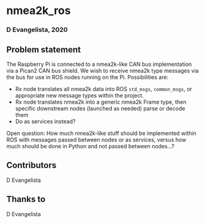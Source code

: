 # nmea2k_ros
### D Evangelista, 2020

## Problem statement
The Raspberry Pi is connected to a nmea2k-like CAN bus implementation via a
Pican2 CAN bus shield. We wish to receive nmea2k type messages via the bus
for use in ROS nodes running on the Pi. Possibilities are:
* Rx node translates all nmea2k data into ROS `std_msgs`, `common_msgs`, or appropriate new message types within the project.
* Rx node translates nmea2k into a generic nmea2k Frame type, then specific downstream nodes (launched as needed) parse or decode them
* Do as services instead? 

Open question: How much nmea2k-like stuff should be implemented within ROS with messages passed between nodes or as services, versus how much should be done in Python and not passed between nodes...? 


## Contributors
D Evangelista

## Thanks to
D Evangelista
